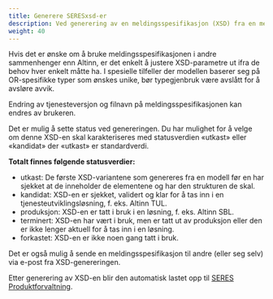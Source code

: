 ```yaml
---
title: Generere SERESxsd-er
description: Ved generering av en meldingsspesifikasjon (XSD) fra en meldingsmodell i domeneklienten, er det angitt en del parametre med verdier som er tilpasset tjenesteutvikling i Altinn.
weight: 40
---
```


Hvis det er ønske om å bruke meldingsspesifikasjonen i andre sammenhenger enn Altinn, er det enkelt å justere XSD-parametre ut ifra de behov hver enkelt måtte ha.  I spesielle tilfeller der modellen baserer seg på OR-spesifikke typer som ønskes unike, bør typegjenbruk være avslått for å avsløre avvik.

Endring av tjenesteversjon og filnavn på meldingsspesifikasjonen kan endres av brukeren.

Det er mulig å sette status ved genereringen. Du har mulighet for å velge om denne XSD-en skal karakteriseres med statusverdien «utkast» eller «kandidat» der «utkast» er standardverdi.

**Totalt finnes følgende statusverdier:**

- utkast: De første XSD-variantene som genereres fra en modell før en har sjekket at de inneholder de elementene og har den strukturen de skal.
- kandidat: XSD-en er sjekket, validert og klar for å tas inn i en tjenesteutviklingsløsning, f. eks. Altinn TUL.
- produksjon: XSD-en er tatt i bruk i en løsning, f. eks. Altinn SBL.
- terminert: XSD-en har vært i bruk, men er tatt ut av produksjon eller den er ikke lenger aktuell for å tas inn i en løsning.
- forkastet: XSD-en er ikke noen gang tatt i bruk.

Det er også mulig å sende en meldingsspesifikasjon til andre (eller seg selv) via e-post fra XSD-genereringen.

Etter generering av XSD-en blir den automatisk lastet opp til [SERES Produktforvaltning](https://app.seres.no/forvaltning/).